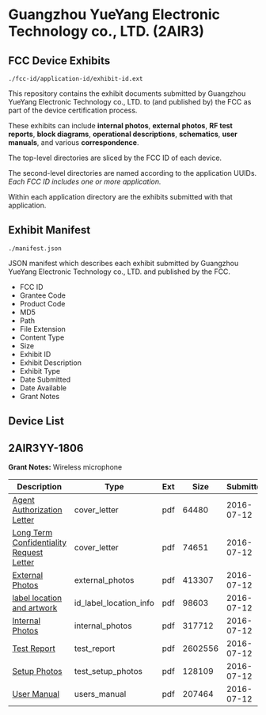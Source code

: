 # Guangzhou YueYang Electronic Technology co., LTD. (2AIR3)
## FCC Device Exhibits

```
./fcc-id/application-id/exhibit-id.ext
```

This repository contains the exhibit documents submitted by Guangzhou YueYang Electronic Technology co., LTD. to (and published by) the FCC as part of the device certification process.

These exhibits can include **internal photos**, **external photos**, **RF test reports**, **block diagrams**, **operational descriptions**, **schematics**, **user manuals**, and various **correspondence**.

The top-level directories are sliced by the FCC ID of each device.

The second-level directories are named according to the application UUIDs. *Each FCC ID includes one or more application.*

Within each application directory are the exhibits submitted with that application. 

## Exhibit Manifest

```
./manifest.json
```

JSON manifest which describes each exhibit submitted by Guangzhou YueYang Electronic Technology co., LTD. and published by the FCC.

- FCC ID
- Grantee Code
- Product Code
- MD5
- Path
- File Extension
- Content Type
- Size
- Exhibit ID
- Exhibit Description
- Exhibit Type
- Date Submitted
- Date Available
- Grant Notes

## Device List
## 2AIR3YY-1806
**Grant Notes:** Wireless microphone

| Description | Type | Ext | Size | Submitted | Available |
| ----------- | ---- | --- | ---- | --------- | --------- |
| [Agent Authorization Letter](2AIR3YY-1806/bb8c55440864a01dced4a6c9c0a4d727/3059086.pdf) | cover_letter | pdf | 64480 | 2016-07-12 | 2016-07-12 |
| [Long Term Confidentiality Request Letter](2AIR3YY-1806/bb8c55440864a01dced4a6c9c0a4d727/3059092.pdf) | cover_letter | pdf | 74651 | 2016-07-12 | 2016-07-12 |
| [External Photos](2AIR3YY-1806/bb8c55440864a01dced4a6c9c0a4d727/3059089.pdf) | external_photos | pdf | 413307 | 2016-07-12 | 2016-07-12 |
| [label location and artwork](2AIR3YY-1806/bb8c55440864a01dced4a6c9c0a4d727/3059091.pdf) | id_label_location_info | pdf | 98603 | 2016-07-12 | 2016-07-12 |
| [Internal Photos](2AIR3YY-1806/bb8c55440864a01dced4a6c9c0a4d727/3059090.pdf) | internal_photos | pdf | 317712 | 2016-07-12 | 2016-07-12 |
| [Test Report](2AIR3YY-1806/bb8c55440864a01dced4a6c9c0a4d727/3059096.pdf) | test_report | pdf | 2602556 | 2016-07-12 | 2016-07-12 |
| [Setup Photos](2AIR3YY-1806/bb8c55440864a01dced4a6c9c0a4d727/3059095.pdf) | test_setup_photos | pdf | 128109 | 2016-07-12 | 2016-07-12 |
| [User Manual](2AIR3YY-1806/bb8c55440864a01dced4a6c9c0a4d727/3059098.pdf) | users_manual | pdf | 207464 | 2016-07-12 | 2016-07-12 |
